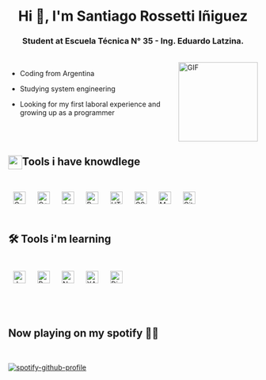 <h1 align="center">Hi 👋, I'm Santiago Rossetti Iñiguez</h1>
<h3 align="center">Student at Escuela Técnica N° 35 - Ing. Eduardo Latzina.</h3>

<br>



<img align="right" alt="GIF" height="160px" src="https://media.giphy.com/media/Ah3zHH7hvsSB2/giphy.gif" />


- Coding from Argentina
  
- Studying system engineering

- Looking for my first laboral experience and growing up as a programmer

<br><br>
<h2><img src="https://emojis.slackmojis.com/emojis/images/1471045839/793/computerrage.gif?1471045839" align="center"
                width="28" />Tools i have knowdlege</h2>

<br>

<div>
        <img style="margin: 10px" src="https://profilinator.rishav.dev/skills-assets/c-original.svg" alt="C" height="25" />
        <a href="https://www.cplusplus.com/" target="_blank"><img style="margin: 10px" src="https://profilinator.rishav.dev/skills-assets/cplusplus-original.svg" alt="C++" height="25" /></a>
        <img style="margin: 10px" src="https://profilinator.rishav.dev/skills-assets/javascript-original.svg" alt="JavaScript" height="25" /> 
        <img style="margin: 10px" src="https://profilinator.rishav.dev/skills-assets/react-original-wordmark.svg" alt="React" height="25" />
        <img style="margin: 10px" src="https://profilinator.rishav.dev/skills-assets/html5-original-wordmark.svg" alt="HTML5" height="25" />
        <img style="margin: 10px" src="https://profilinator.rishav.dev/skills-assets/css3-original-wordmark.svg" alt="CSS3" height="25" />
        <img style="margin: 10px" src="https://profilinator.rishav.dev/skills-assets/mysql-original-wordmark.svg" alt="MySQL" height="25" />
        <a href="https://github.com/" target="_blank"><img style="margin: 10px" src="https://profilinator.rishav.dev/skills-assets/git-scm-icon.svg" alt="Git" height="25" /></a>
</div>

<br>

<h2>🛠️ Tools i'm learning</h2>

<br>

<div>
   
  <img style="margin: 10px" src="https://profilinator.rishav.dev/skills-assets/java-original-wordmark.svg" alt="Java" height="25" />
  <a href="https://www.python.org/" target="_blank"><img style="margin: 10px" src="https://profilinator.rishav.dev/skills-assets/python-original.svg" alt="Python" height="25" /></a>
  <img style="margin: 10px" src="https://profilinator.rishav.dev/skills-assets/nodejs-original-wordmark.svg" alt="Node.js" height="25" /> 
  <img style="margin: 10px" src="https://profilinator.rishav.dev/skills-assets/xampp.png" alt="XAMPP" height="25" />
  <a href="https://www.djangoproject.com/" target="_blank"><img style="margin: 10px" src="https://profilinator.rishav.dev/skills-assets/django-original.svg" alt="Django" height="25" /></a>
</div>

<br><br>


<h2>Now playing on my spotify 🎵🎵</h2>
<br>


[![spotify-github-profile](https://spotify-github-profile.kittinanx.com/api/view?uid=g9tko3iiyk26l6f1ij0anbh39&cover_image=false&theme=default&show_offline=false&background_color=121212&interchange=true&bar_color_cover=true)](https://github.com/kittinan/spotify-github-profile)

